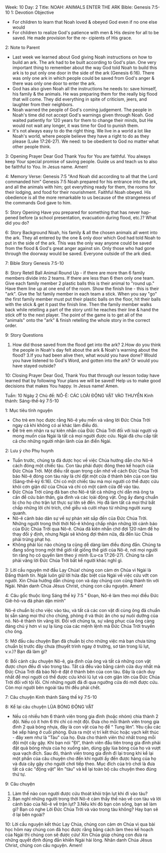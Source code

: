 Week: 10
Day: 2
Title: NOAH: ANIMALS ENTER THE ARK
Bible: Genesis 7:5-10
1: Devotion Objective
- For children to learn that Noah loved & obeyed God even if no one else would
- For children to realize God's patience with men & His desire for all to be saved. He made provision for the re- cipients of His grace.

2: Note to Parent
- Last week we learned about God giving Noah instructions on how to build an ark. The ark had to be built according to God's plan. One very important thing to remember about the way God told Noah to build this ark is to put only one door in the side of the ark (Genesis 6:16). There was only one ark in which people could be saved from God's anger & there was only one door to enter the ark.
- God has also given Noah all the instructions he needs to: save himself, his family & the animals. He was preparing them for the really big flood that will come. They did everything in spite of criticism, jeers, and laughter from their neighbors.
 - Noah warned the people of God's coming judgement. The people in Noah's time did not accept God's warnings given through Noah. God waited patiently for 120 years for them to change their minds, but He would not wait any longer, it was time for God to punish them.
- It's not always easy to do the right thing. We live in a world a lot like Noah's world, where people believe they have a right to do as they please (Luke 17:26-27). We need: to be obedient to God no matter what other people think.

3: Opening Prayer
Dear God Thank You for You are faithful. You always keep Your special promise of saving people. Guide us and teach us to also be faithful to You. In Jesus name. Amen!

4: Memory Verse:
Genesis 7:5 "And Noah did according to all that the Lord commanded him" Genesis 7:5 Noah prepared for his entrance into the ark, and all the animals with him; got everything ready for them, the rooms for their lodging, and food for their nourishment. Faithful Noah obeyed. His obedience is all the more remarkable to us because of the strangeness of the commands God gave to him.

5: Story Opening
Have you prepared for something that has never hap- pened before (a school presentation, evacuation during flood, etc.)? What did you do?

6: Story Background
Noah, his family & all the chosen animals all went into the ark. They all entered by the one & only door which God had told Noah to put in the side of the ark. This was the only way anyone could be saved from the flood & God's great anger against sin. Only those who had gone through the doorway would be saved. Everyone outside of the ark died.


7: Bible Story
Genesis 7:5-10

8: Story Retell
Ball Animal Round Up - if there are more than 6 family members divide into 2 teams. If there are less than 6 then only one team. Give each family member 2 plastic balls this is their animal to "round up." Have them line up at one end of the room. Show the finish line - this is their "ark". Give the 1st family member in each team a stick. When you say "go" the first family member must put their plastic balls on the floor, hit their balls with the stick & get it past the finish line. Then the family member walks back while retelling a part of the story until he reaches their line & hand the stick off to the next player. The point of the game is to get all of the "animals" onto the "ark" & finish retelling the whole story in the correct order.

9: Story Questions
1. How did those saved from the flood get into the ark? 2.How do you think the people in Noah's day felt about the ark & Noah's warning about the flood? 3.If you had been alive then, what would you have done? Would you have listened to God's Word, and gotten into the ark? Or would you have stayed outside?

10: Closing Prayer
Dear God, Thank You that through our lesson today have learned that by following Your plans we will be saved! Help us to make good decisions that makes You happy. In Jesus name! Amen.

Tuần: 10
Ngày 2
Chủ đề: NÔ-Ê: CÁC LOÀI ĐỘNG VẬT VÀO THUYỀN
Kinh thánh: Sáng-thế-ký 7:5-10

1: Mục tiêu tĩnh nguyện
- Cho trẻ em học được rằng Nô-ê yêu mến và vâng lời Đức Chúa Trời ngay cả khi không có ai khác làm điều đó.
- Để trẻ em nhận ra sự kiên nhẫn của Đức Chúa Trời đối với loài người và mong muốn của Ngài là tất cả mọi người được cứu. Ngài đã chu cấp tất cả cho những người nhận lãnh của ân điển Ngài.

2: Lưu ý cho Phụ huynh
- Tuần trước, chúng ta đã được học về việc Chúa hướng dẫn cho Nô-ê cách đóng một chiếc tàu. Con tàu phải được đóng theo kế hoạch của Đức Chúa Trời. Một điều rất quan trọng cần nhớ về cách Đức Chúa Trời bảo Nô-ê đóng con tàu này là chỉ đặt một cửa ở thành bên của con tàu (Sáng-thế-ký 6:16). Chỉ có một chiếc tàu mà mọi người có thể được cứu khỏi cơn giận dữ của Chúa và chỉ có một cánh cửa để vào tàu.
- Đức Chúa Trời cũng đã ban cho Nô-ê tất cả những chỉ dẫn mà ông ta cần để cứu bản thân, gia đình và các loài động vật. Ông ấy đang chuẩn bị cho họ cho trận lụt thực sự lớn sẽ đến. Họ đã làm tất cả mọi thứ bất chấp những lời chỉ trích, chế giễu và cười nhạo từ những người xung quanh.
 - Nô-ê cảnh báo dân sự về sự phán xét sắp đến của Đức Chúa Trời. Những người trong thời thời Nô-ê không chấp nhận những lời cảnh báo của Đức Chúa Trời qua Nô-ê. Chúa đã kiên nhẫn chờ đợi 120 năm để họ thay đổi ý định, nhưng Ngài sẽ không đợi thêm nữa, đã đến lúc Chúa phải trừng phạt họ.
- Không phải lúc nào chúng ta cũng dễ dàng làm điều đúng đắn. Chúng ta đang sống trong một thế giới rất giống thế giới của Nô-ê, nơi mọi người tin rằng họ có quyền làm theo ý mình (Lu-ca 17:26-27). Chúng ta cần phải vâng lời Đức Chúa Trời bất kể người khác nghĩ gì.

3: Lời cầu nguyện mở đầu
Lạy Chúa! chúng con cảm ơn Chúa vì Ngài là Đấng thành tín. Ngài luôn giữ lời hứa đặc biệt của Ngài về việc cứu vớt con người. Xin Chúa hướng dẫn chúng con và dạy chúng con cũng thành tín với Ngài. Nhân danh Chúa Jêsus Christ, chúng con cầu nguyện. Amen!

4: Câu gốc thuộc lòng
Sáng thế ký 7:5 " Đoạn, Nô-ê làm theo mọi điều Đức Giê-hô-va đã phán dặn mình"

Nô-ê chuẩn bị cho việc vào tàu, và tất cả các con vật đi cùng ông đã chuẩn bị sẵn sàng mọi thứ cho chúng, phòng ở và thức ăn cho sự nuôi dưỡng của nó. Nô-ê thành tín vâng lời. Đối với chúng ta, sự vâng phục của ông càng đáng chú ý hơn vì sự lạ lùng của các mệnh lệnh mà Đức Chúa Trời truyền cho ông.

5: Mở đầu câu chuyện
Bạn đã chuẩn bị cho những việc mà bạn chưa từng chuẩn bị trước đây chưa (thuyết trình ngay ở trường, sơ tán trong lũ lụt, v.v.)? Bạn đã làm gì?

6: Bối cảnh câu chuyện
Nô-ê, gia đình của ông và tất cả những con vật được chọn đều đi vào trong tàu. Tất cả đều vào bằng cánh cửa duy nhất mà Đức Chúa Trời đã bảo Nô-ê đặt ở thành bên của con tàu. Đây là cách duy nhất để mọi người có thể được cứu khỏi lũ lụt và cơn giận lớn của Đức Chúa Trời đối với tội lỗi. Chỉ những người đã đi qua ngưỡng cửa đó mới được cứu. Còn mọi người bên ngoài tàu thì đều phải chết.


7: Câu chuyện Kinh thánh
Sáng thế ký 7:5-10

8: Kể lại câu chuyện
LÙA BÓNG ĐỘNG VẬT
- Nếu có nhiều hơn 6 thành viên trong gia đình (hoặc nhóm) chia thành 2 đội. Nếu có ít hơn 6 thì chỉ có một đội. Đưa cho mỗi thành viên trong gia đình 2 quả bóng nhựa, đây là con vật của họ để “ Tung lên”. Yêu cầu các bé xếp hàng ở cuối phòng. Đưa ra một vị trí kết thúc hoặc vạch kết thúc - đây xem như là "Tàu" của họ. Đưa cho thành viên thứ nhất trong mỗi đội một cây gậy. Khi bạn nói "ĐI", thành viên đầu tiên trong gia đình phải đặt quả bóng nhựa của họ xuống sàn, dùng gậy lùa bóng của họ và vượt qua vạch đích. Sau đó, thành viên trong gia đình đi lại trong khi kể lại một phần của câu chuyện cho đến khi người ấy đến được hàng của họ và đưa cây gậy cho người chơi tiếp theo. Mục đích của trò chơi là đưa tất cả các "động vật" lên "tàu" và kể lại toàn bộ câu chuyện theo đúng thứ tự.

9: Câu chuyện
1. Làm thế nào con người được cứu thoát khỏi trận lụt khi đi vào tàu?
2. Bạn nghĩ những người trong thời Nô-ê cảm thấy thế nào về con tàu và lời cảnh báo của Nô-ê về trận lụt?
3.Nếu khi đó bạn còn sống, bạn sẽ làm gì? Bạn có nghe Lời Đức Chúa Trời và vào trong tàu không? Hay bạn sẽ ở lại bên ngoài?

10: Lời cầu nguyện kết thúc
Lạy Chúa, chúng con cảm ơn Chúa vì qua bài học hôm nay chúng con đã học được rằng bằng cách làm theo kế hoạch của Ngài thì chúng con sẽ được cứu! Xin Chúa giúp chúng con đưa ra những quyết định đúng đắn khiến Ngài hài lòng. Nhân danh Chúa Jêsus Christ, chúng con cầu nguyện. Amen!
